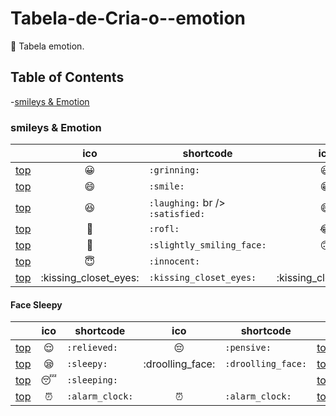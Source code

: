 # Tabela-de-Cria-o--emotion
 🤖 Tabela emotion.

## Table of Contents

-[smileys & Emotion](#smileys--emotion)

### smileys & Emotion

| | ico | shortcode | ico | short | |
| - | :-: | - | :-: | - | - |
| [top](#smileys--emotion) | :grinning: | `:grinning:` | :smiley: | `:smiley:` | [top](#table-of-contents) |
| [top](#smileys--emotion) | :smile: | `:smile:` | :grin: | `:grin:` | [top](#table-of-contents) 
| [top](#smileys--emotion) | :laughing: | `:laughing:` br /> `:satisfied:` | :sweat_smile: | `:sweat_smile:` | [top](#table-of-contents) |
| [top](#smileys--emotion) | :rofl: | `:rofl:` | :joy: | `:joy:` | [top](#table-of-contents) 
| [top](#smileys--emotion) | :slightly_smiling_face: | `:slightly_smiling_face:` | :upside_down_face: | `:upside_down_face:` | [top](#table-of-contents) |
| [top](#smileys--emotion) | :innocent: | `:innocent:` | | | [top](#table-of-contents)
| [top](#smileys--emotion) | :kissing_closet_eyes: | `:kissing_closet_eyes:` | :kissing_closet_eyes: | `kissing_closet_eyes:` | [top](#table-of-contents)

#### Face Sleepy

| | ico | shortcode | ico | shortcode | |
| - | :-: | - | :-: | - | - |
| [top](#smileys--emotion) | :relieved: | `:relieved:` | :pensive: | `:pensive:` | [top](#table-of-contents) |
| [top](#smileys--emotion) | :sleepy: | `:sleepy:` | :droolling_face: | `:droolling_face:` | [top](#table-of-contents)
| [top](#smileys--emotion) | :sleeping: | `:sleeping:` | | | [top](#table-of-contents)
| [top](#smileys--emotion) | :alarm_clock: | `:alarm_clock:` | :alarm_clock: | `:alarm_clock:` | [top](#table-of-contentes)
